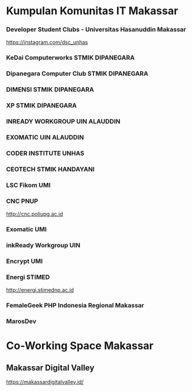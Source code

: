 # Kumpulan Komunitas IT Makassar

### Developer Student Clubs - Universitas Hasanuddin Makassar
https://instagram.com/dsc_unhas
### KeDai Computerworks STMIK DIPANEGARA
### Dipanegara Computer Club STMIK DIPANEGARA
### DIMENSI STMIK DIPANEGARA
### XP STMIK DIPANEGARA
### INREADY WORKGROUP UIN ALAUDDIN
### EXOMATIC UIN ALAUDDIN
### CODER INSTITUTE UNHAS
### CEOTECH STMIK HANDAYANI 
### LSC Fikom UMI
### CNC PNUP
http://cnc.poliupg.ac.id
### Exomatic UMI
### inkReady Workgroup UIN
### Encrypt UMI
### Energi STIMED
http://energi.stimednp.ac.id
### FemaleGeek PHP Indonesia Regional Makassar
### MarosDev

# Co-Working Space Makassar
## Makassar Digital Valley
https://makassardigitalvalley.id/
